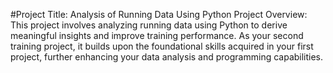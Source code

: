 #Project Title: Analysis of Running Data Using Python
Project Overview:
This project involves analyzing running data using Python to derive meaningful insights and improve training performance. As your second training project, it builds upon the foundational skills acquired in your first project, further enhancing your data analysis and programming capabilities.
